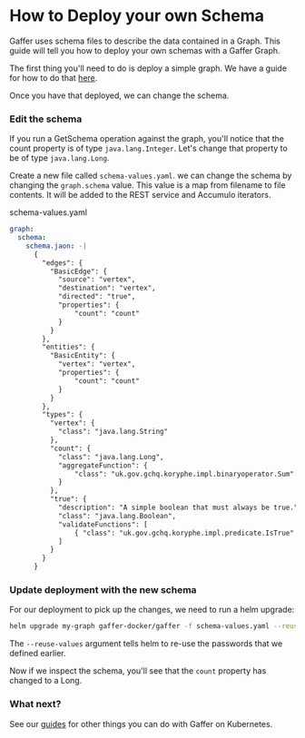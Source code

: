 How to Deploy your own Schema
==============================
Gaffer uses schema files to describe the data contained in a Graph. This guide will tell you how
to deploy your own schemas with a Gaffer Graph.

The first thing you'll need to do is deploy a simple graph. We have a guide for how to do that [here](./deploy-empty-graph.md).

Once you have that deployed, we can change the schema.

### Edit the schema
If you run a GetSchema operation against the graph, you'll notice that the count property is of
type `java.lang.Integer`. Let's change that property to be of type `java.lang.Long`.

Create a new file called `schema-values.yaml`. we can change the schema by changing the `graph.schema` value. This value is a map from filename to file contents. It will be added to the REST service and Accumulo iterators.

schema-values.yaml
```yaml
graph:
  schema:
    schema.jaon: -|
      {
        "edges": {
          "BasicEdge": {
            "source": "vertex",
            "destination": "vertex",
            "directed": "true",
            "properties": {
                "count": "count"
            }
          }
        },
        "entities": {
          "BasicEntity": {
            "vertex": "vertex",
            "properties": {
                "count": "count"
            }
          }
        },
        "types": {
          "vertex": {
            "class": "java.lang.String"
          },
          "count": {
            "class": "java.lang.Long",
            "aggregateFunction": {
                "class": "uk.gov.gchq.koryphe.impl.binaryoperator.Sum"
            }
          },
          "true": {
            "description": "A simple boolean that must always be true.",
            "class": "java.lang.Boolean",
            "validateFunctions": [
                { "class": "uk.gov.gchq.koryphe.impl.predicate.IsTrue" }
            ]
          }
        }
      }
```

### Update deployment with the new schema
For our deployment to pick up the changes, we need to run a helm upgrade:
```bash
helm upgrade my-graph gaffer-docker/gaffer -f schema-values.yaml --reuse-values
```
The `--reuse-values` argument tells helm to re-use the passwords that we defined earlier.

Now if we inspect the schema, you'll see that the `count` property has changed to a Long.


### What next?
See our [guides](./guides.md) for other things you can do with Gaffer on Kubernetes.
